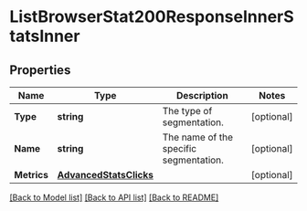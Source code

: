 # ListBrowserStat200ResponseInnerStatsInner

## Properties

Name | Type | Description | Notes
------------ | ------------- | ------------- | -------------
**Type** | **string** | The type of segmentation. |[optional] 
**Name** | **string** | The name of the specific segmentation. |[optional] 
**Metrics** | [**AdvancedStatsClicks**](AdvancedStatsClicks.md) |  |[optional] 

[[Back to Model list]](../README.md#documentation-for-models) [[Back to API list]](../README.md#documentation-for-api-endpoints) [[Back to README]](../README.md)



